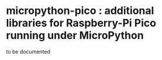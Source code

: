 # micropython-pico : additional libraries for Raspberry-Pi Pico running under MicroPython

to be documented
